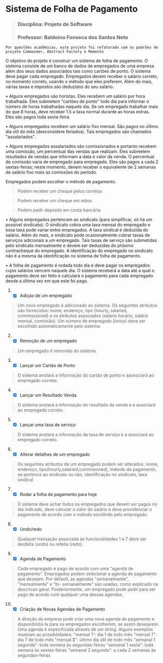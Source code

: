 # Sistema de Folha de Pagamento
>### Disciplina: Projeto de Software
>### Professor: Baldoino Fonseca dos Santos Neto

`Por questões acadêmicas, este projeto foi refatorado com os padrões de projeto Commander, Abstract Factory e Memento`

O objetivo do projeto é construir um sistema de folha de pagamento. O sistema consiste de um
banco de dados de empregados de uma empresa além dos seus dados associados tais como cartões
de ponto. O sistema deve pagar cada empregado. Empregados devem receber o salário correto, no
momento correto, usando o método que eles preferem. Além do mais, várias taxas e impostos são
deduzidos do seu salário.

• Alguns empregados são horistas. Eles recebem um salário por hora trabalhada. Eles
submetem "cartões de ponto" todo dia para informar o número de horas trabalhadas naquele
dia. Se um empregado trabalhar mais do que 8 horas, deve receber 1.5 a taxa normal
durante as horas extras. Eles são pagos toda sexta-feira.

• Alguns empregados recebem um salário fixo mensal. São pagos no último dia útil do mês
(desconsidere feriados). Tais empregados são chamados "assalariados".

• Alguns empregados assalariados são comissionados e portanto recebem uma comissão, um
percentual das vendas que realizam. Eles submetem resultados de vendas que informam a
data e valor da venda. O percentual de comissão varia de empregado para empregado. Eles
são pagos a cada 2 sextas-feiras; neste momento, devem receber o equivalente de 2 semanas
de salário fixo mais as comissões do período.

Empregados podem escolher o método de pagamento.

>Podem receber um cheque pelos correios

>Podem receber um cheque em mãos

>Podem pedir depósito em conta bancária

• Alguns empregados pertencem ao sindicato (para simplificar, só há um possível sindicato).
O sindicato cobra uma taxa mensal do empregado e essa taxa pode variar entre
empregados. A taxa sindical é deduzida do salário. Além do mais, o sindicato pode
ocasionalmente cobrar taxas de serviços adicionais a um empregado. Tais taxas de serviço
são submetidas pelo sindicato mensalmente e devem ser deduzidas do próximo
contracheque do empregado. A identificação do empregado no sindicato não é a mesma da
identificação no sistema de folha de pagamento.

• A folha de pagamento é rodada todo dia e deve pagar os empregados cujos salários vencem
naquele dia. O sistema receberá a data até a qual o pagamento deve ser feito e calculará o
pagamento para cada empregado desde a última vez em que este foi pago.

1. - [x] Adição de um empregado

>Um novo empregado é adicionado ao sistema. Os
seguintes atributos são fornecidos: nome, endereço, tipo
(hourly, salaried, commissioned) e os atributos
associados (salário horário, salário mensal, comissão).
Um número de empregado (único) deve ser escolhido
automaticamente pelo sistema.

2. - [x] Remoção de um empregado 

>Um empregado é removido do sistema.

3. - [x] Lançar um Cartão de Ponto 

>O sistema anotará a informação do cartão de ponto e aassociará ao empregado correto.

4.  - [x] Lançar um Resultado Venda 

>O sistema anotará a informação do resultado da venda e a associará ao empregado correto.

5. - [x] Lançar uma taxa de serviço

>O sistema anotará a informação da taxa de serviço e a associará ao empregado correto.

6. - [x] Alterar detalhes de um empregado 

>Os seguintes atributos de um empregado podem ser alterados: nome, endereço,
tipo(hourly,salaried,commisioned), método de pagamento,
se pertence ao sindicato ou não, identificação no
sindicato, taxa sindical

7. - [x] Rodar a folha de pagamento para hoje 

>O sistema deve achar todos os empregados que devem
ser pagos no dia indicado, deve calcular o valor do salário
e deve providenciar o pagamento de acordo com o
método escolhido pelo empregado.

8. - [x] Undo/redo 

>Qualquer transação associada as funcionalidades 1 a 7 deve ser desfeita (undo) ou refeita (redo).

9. - [x] Agenda de Pagamento 

>Cada empregado é pago de acordo com uma "agenda de
pagamento". Empregados podem selecionar a agenda de
pagamento que desejam. Por default, as agendas
"semanalmente", "mensalmente" e "bi- semanalmente"
são usadas, como explicado na descricao geral. Posteriormente, um empregado pode pedir para
ser pago de acordo com qualquer uma dessas agendas.

10. - [x] Criação de Novas Agendas de Pagamento

>A direção da empresa pode criar uma nova agenda de
pagamento e disponibilizá-la para os empregados
escolherem, se assim desejarem. Uma agenda é
especificada através de um string. Alguns exemplos
mostram as possibilidades: "mensal 1": dia 1 de todo
mês "mensal 7": dia 7 de todo mês "mensal $": último
dia útil de todo mês "semanal 1 segunda": toda semana
às segundas-feiras "semanal 1 sexta": toda semana às
sextas-feiras "semanal 2 segunda": a cada 2 semanas às
segundas-feiras
